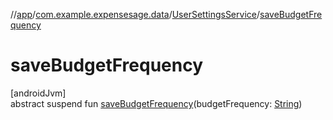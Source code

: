 //[app](../../../index.md)/[com.example.expensesage.data](../index.md)/[UserSettingsService](index.md)/[saveBudgetFrequency](save-budget-frequency.md)

# saveBudgetFrequency

[androidJvm]\
abstract suspend fun [saveBudgetFrequency](save-budget-frequency.md)(budgetFrequency: [String](https://kotlinlang.org/api/latest/jvm/stdlib/kotlin/-string/index.html))
